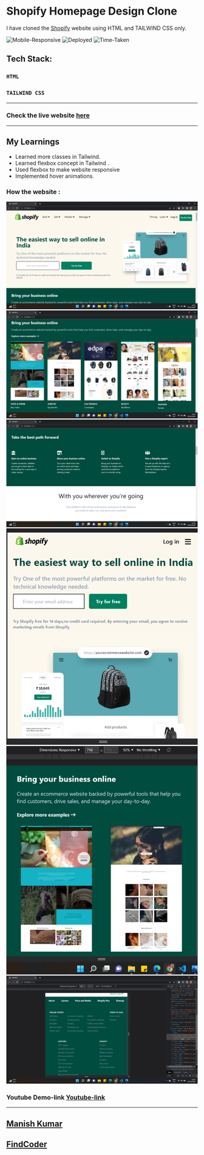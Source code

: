 # Shopify Homepage Design Clone

I have cloned the [Shopify](https://www.shopify.in/) website using HTML and TAILWIND CSS only.


![Mobile-Responsive](https://img.shields.io/badge/Mobile%20Responsive-Yes-green)
![Deployed](https://img.shields.io/badge/Deployed-Yes-green)
![Time-Taken](https://img.shields.io/badge/Time--Taken-10hrs-brightgreen)


## Tech Stack:

### `HTML`
### `TAILWIND CSS`

***
### Check the live website [here](https://shopify-clone-17.netlify.app/)

***
## My Learnings 
- Learned more classes in Tailwind.
- Learned flexbox concept in Tailwind .
- Used flexbox to make website responsive
- Implemented hover animations.

### How the website :

![OUTPUT](./output/out-01.png)
![OUTPUT](./output/out-02.png)
![OUTPUT](./output/out-03.png)
![OUTPUT](./output/res-out-01.png)
![OUTPUT](./output/res-out-02.png)
![OUTPUT](./output/res-out-03.png)




### Youtube Demo-link [Youtube-link](https://youtu.be/bVYESkFBmLA)

***

## [Manish Kumar](www.linkedin.com/in/manish-kumar-b0639a170)
## [FindCoder](https://www.findcoder.io/u/itmanishsingh)

